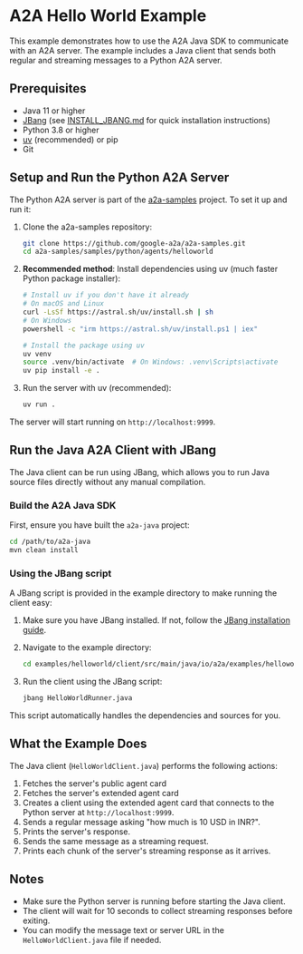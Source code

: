 # A2A Hello World Example

This example demonstrates how to use the A2A Java SDK to communicate with an A2A server. The example includes a Java client that sends both regular and streaming messages to a Python A2A server.

## Prerequisites

- Java 11 or higher
- [JBang](https://www.jbang.dev/documentation/guide/latest/installation.html) (see [INSTALL_JBANG.md](INSTALL_JBANG.md) for quick installation instructions)
- Python 3.8 or higher
- [uv](https://github.com/astral-sh/uv) (recommended) or pip
- Git

## Setup and Run the Python A2A Server

The Python A2A server is part of the [a2a-samples](https://github.com/google-a2a/a2a-samples) project. To set it up and run it:

1. Clone the a2a-samples repository:
   ```bash
   git clone https://github.com/google-a2a/a2a-samples.git
   cd a2a-samples/samples/python/agents/helloworld
   ```

2. **Recommended method**: Install dependencies using uv (much faster Python package installer):
   ```bash
   # Install uv if you don't have it already
   # On macOS and Linux
   curl -LsSf https://astral.sh/uv/install.sh | sh
   # On Windows
   powershell -c "irm https://astral.sh/uv/install.ps1 | iex"

   # Install the package using uv
   uv venv
   source .venv/bin/activate  # On Windows: .venv\Scripts\activate
   uv pip install -e .
   ```

4. Run the server with uv (recommended):
   ```bash
   uv run .
   ```

The server will start running on `http://localhost:9999`.

## Run the Java A2A Client with JBang

The Java client can be run using JBang, which allows you to run Java source files directly without any manual compilation.

### Build the A2A Java SDK

First, ensure you have built the `a2a-java` project:

```bash
cd /path/to/a2a-java
mvn clean install
```

### Using the JBang script

A JBang script is provided in the example directory to make running the client easy:

1. Make sure you have JBang installed. If not, follow the [JBang installation guide](https://www.jbang.dev/documentation/guide/latest/installation.html).

2. Navigate to the example directory:
   ```bash
   cd examples/helloworld/client/src/main/java/io/a2a/examples/helloworld/
   ```

3. Run the client using the JBang script:
   ```bash
   jbang HelloWorldRunner.java
   ```

This script automatically handles the dependencies and sources for you.

## What the Example Does

The Java client (`HelloWorldClient.java`) performs the following actions:

1. Fetches the server's public agent card
2. Fetches the server's extended agent card 
3. Creates a client using the extended agent card that connects to the Python server at `http://localhost:9999`.
4. Sends a regular message asking "how much is 10 USD in INR?".
5. Prints the server's response.
6. Sends the same message as a streaming request.
7. Prints each chunk of the server's streaming response as it arrives.

## Notes

- Make sure the Python server is running before starting the Java client.
- The client will wait for 10 seconds to collect streaming responses before exiting.
- You can modify the message text or server URL in the `HelloWorldClient.java` file if needed. 